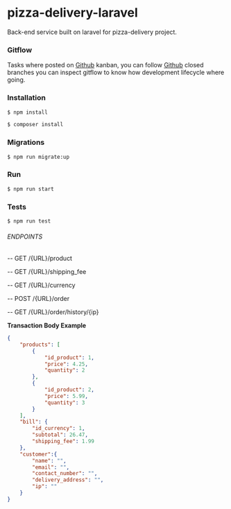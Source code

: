 # pizza-delivery-laravel
Back-end service built on laravel for pizza-delivery project.

### Gitflow
Tasks where posted on [Github](https://github.com/germangp088/pizza-delivery-laravel/projects/1) kanban, you can follow [Github](https://github.com/germangp088/pizza-delivery-laravel) closed branches you can inspect gitflow to know how development lifecycle where going.

### Installation

```sh
$ npm install
```
```sh
$ composer install
```

### Migrations
```sh
$ npm run migrate:up
```

### Run

```sh
$ npm run start
```

### Tests
```sh
$ npm run test
```

###### ENDPOINTS

-- GET /{URL}/product

-- GET /{URL}/shipping_fee

-- GET /{URL}/currency

-- POST /{URL}/order

-- GET /{URL}/order/history/{ip}

**Transaction Body Example**
```json
{
	"products": [
		{
			"id_product": 1,
			"price": 4.25,
			"quantity": 2
		},
		{
			"id_product": 2,
			"price": 5.99,
			"quantity": 3
		}
	],
	"bill": {
		"id_currency": 1,
		"subtotal": 26.47,
		"shipping_fee": 1.99
	},
	"customer":{
		"name": "",
		"email": "",
		"contact_number": "",
		"delivery_address": "",
		"ip": ""
	}
}
```
